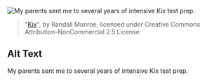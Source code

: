 ![My parents sent me to several years of intensive Kix test prep.](https://imgs.xkcd.com/comics/kix.png)
> "[Kix](https://xkcd.com/1470/)", by Randall Munroe, licensed under Creative Commons Attribution-NonCommercial 2.5 License

## Alt Text
My parents sent me to several years of intensive Kix test prep.
